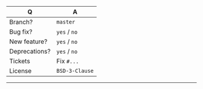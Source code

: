 | Q             | A
| ------------- | ---
| Branch?       | ``master``
| Bug fix?      | ``yes`` / ``no``
| New feature?  | ``yes`` / ``no``
| Deprecations? | ``yes`` / ``no``
| Tickets       | Fix ``#...``
| License       | ``BSD-3-Clause``
---
